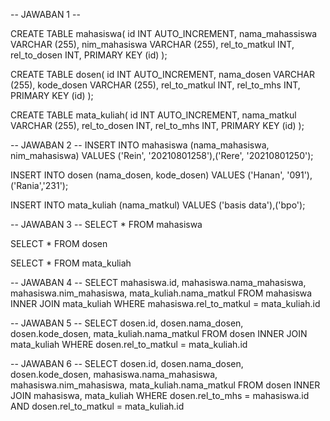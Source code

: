 -- JAWABAN 1 --

CREATE TABLE mahasiswa(
		id INT AUTO_INCREMENT,
		nama_mahassiswa VARCHAR (255),
		nim_mahasiswa VARCHAR (255),
		rel_to_matkul INT,
		rel_to_dosen INT,
		PRIMARY KEY (id)
);

CREATE TABLE dosen(
		id INT AUTO_INCREMENT,
		nama_dosen VARCHAR (255),
		kode_dosen VARCHAR (255),
		rel_to_matkul INT,
		rel_to_mhs INT,
		PRIMARY KEY (id)
);

CREATE TABLE mata_kuliah(
		id INT AUTO_INCREMENT,
		nama_matkul VARCHAR (255),
		rel_to_dosen INT,
		rel_to_mhs INT,
		PRIMARY KEY (id)
);

-- JAWABAN 2 --
INSERT INTO mahasiswa (nama_mahasiswa, nim_mahasiswa) VALUES ('Rein', '20210801258'),('Rere', '20210801250');

INSERT INTO dosen (nama_dosen, kode_dosen) VALUES ('Hanan', '091'),('Rania','231');

INSERT INTO mata_kuliah (nama_matkul) VALUES ('basis data'),('bpo');

-- JAWABAN 3 --
SELECT * FROM mahasiswa

SELECT * FROM dosen

SELECT * FROM mata_kuliah

-- JAWABAN 4 --
SELECT 
		mahasiswa.id,
		mahasiswa.nama_mahasiswa,
		mahasiswa.nim_mahasiswa,
		mata_kuliah.nama_matkul
FROM
		mahasiswa
		INNER JOIN
		mata_kuliah
WHERE
		mahasiswa.rel_to_matkul = mata_kuliah.id
		
-- JAWABAN 5 --
SELECT
		dosen.id,
		dosen.nama_dosen,
		dosen.kode_dosen,
		mata_kuliah.nama_matkul
FROM
		dosen
		INNER JOIN
		mata_kuliah
WHERE
		dosen.rel_to_matkul = mata_kuliah.id
		
-- JAWABAN 6 --
SELECT
		dosen.id,
		dosen.nama_dosen,
		dosen.kode_dosen,
		mahasiswa.nama_mahasiswa,
		mahasiswa.nim_mahasiswa,
		mata_kuliah.nama_matkul
FROM
		dosen
INNER JOIN
		mahasiswa, mata_kuliah
WHERE
		dosen.rel_to_mhs = mahasiswa.id AND dosen.rel_to_matkul = mata_kuliah.id
		